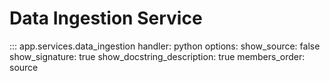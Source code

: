 # Data Ingestion Service
::: app.services.data_ingestion
    handler: python
    options:
      show_source: false
      show_signature: true
      show_docstring_description: true
      members_order: source
